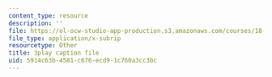 ```yaml
---
content_type: resource
description: ''
file: https://ol-ocw-studio-app-production.s3.amazonaws.com/courses/18-01sc-single-variable-calculus-fall-2010/5914c63b4581c676ecd91c760a3cc3bc_l2SjUREZk0c.srt
file_type: application/x-subrip
resourcetype: Other
title: 3play caption file
uid: 5914c63b-4581-c676-ecd9-1c760a3cc3bc
---
```

